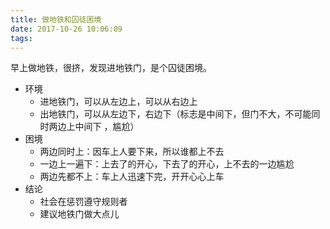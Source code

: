 ```yaml
---
title: 做地铁和囚徒困境
date: 2017-10-26 10:06:09
tags:
---
```

早上做地铁，很挤，发现进地铁门，是个囚徒困境。
* 环境
    * 进地铁门，可以从左边上，可以从右边上
    * 出地铁门，可以从左边下，右边下（标志是中间下，但门不大，不可能同时两边上中间下 ，尴尬）
* 困境
    * 两边同时上：因车上人要下来，所以谁都上不去
    * 一边上一遍下：上去了的开心，下去了的开心，上不去的一边尴尬
    * 两边先都不上：车上人迅速下完，开开心心上车
* 结论
    * 社会在惩罚遵守规则者
    * 建议地铁门做大点儿